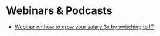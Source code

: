 # Webinars & Podcasts

- [Webinar on how to grow your salary 3x by switching to IT]("/codinginvaders-by-mentorspro-webinar-7-feb")